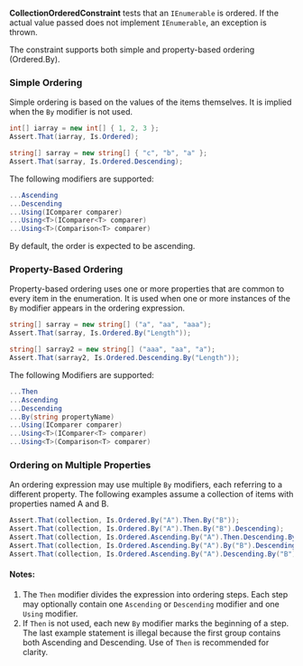 **CollectionOrderedConstraint** tests that an `IEnumerable` is ordered. If the actual value passed does not implement `IEnumerable`, an exception is thrown.

The constraint supports both simple and property-based ordering (Ordered.By).

### Simple Ordering

Simple ordering is based on the values of the items themselves. It is implied when the `By` modifier is not used.

```csharp
int[] iarray = new int[] { 1, 2, 3 };
Assert.That(iarray, Is.Ordered);

string[] sarray = new string[] { "c", "b", "a" };
Assert.That(sarray, Is.Ordered.Descending);
```
The following modifiers are supported:

```csharp
...Ascending
...Descending
...Using(IComparer comparer)
...Using<T>(IComparer<T> comparer)
...Using<T>(Comparison<T> comparer)
```

By default, the order is expected to be ascending.

### Property-Based Ordering

Property-based ordering uses one or more properties that are common to every item in the enumeration. It is used when one or more instances of the `By` modifier appears in the ordering expression.

```csharp
string[] sarray = new string[] ("a", "aa", "aaa");
Assert.That(sarray, Is.Ordered.By("Length"));

string[] sarray2 = new string[] ("aaa", "aa", "a");
Assert.That(sarray2, Is.Ordered.Descending.By("Length"));
```

The following Modifiers are supported:

```csharp
...Then
...Ascending
...Descending
...By(string propertyName)
...Using(IComparer comparer)
...Using<T>(IComparer<T> comparer)
...Using<T>(Comparison<T> comparer)
```

### Ordering on Multiple Properties

An ordering expression may use multiple `By` modifiers, each referring to a different property. The following examples assume a collection of items with properties named A and B.

```csharp
Assert.That(collection, Is.Ordered.By("A").Then.By("B"));
Assert.That(collection, Is.Ordered.By("A").Then.By("B").Descending);
Assert.That(collection, Is.Ordered.Ascending.By("A").Then.Descending.By("B"));
Assert.That(collection, Is.Ordered.Ascending.By("A").By("B").Descending);
Assert.That(collection, Is.Ordered.Ascending.By("A").Descending.By("B")); // Illegal!
```

#### Notes:
1. The `Then` modifier divides the expression into ordering steps. Each step may optionally contain one `Ascending` or `Descending` modifier and one `Using` modifier.
2. If `Then` is not used, each new `By` modifier marks the beginning of a step. The last example statement is illegal because the first group contains both Ascending and Descending. Use of `Then` is recommended for clarity.
